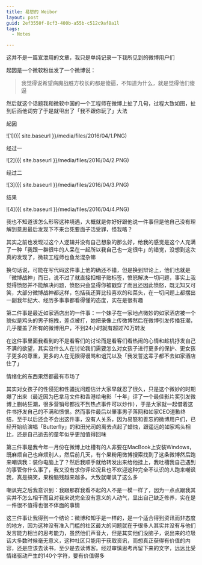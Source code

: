```yaml
---
title: 易怒的 Weibor
layout: post
guid: 2ef3550f-8cf3-400b-a55b-c512c9af8a1l
tags:
  - Notes

---
```


这并不是一篇宣泄用的文章，我只是单纯记录一下我所见到的微博用户们

起因是一个微软粉丝发了一个微博说：

> 我觉得说希望病魔战胜方校长的都是傻逼，不知道为什么，就是觉得他们傻逼

然后就这个话题我和微软中国的一个工程师在微博上扯了几句，过程大致如图，扯到后面他词穷了于是就甩出了「我不跟你玩了」大法

起因

![1]({{ site.baseurl }}/media/files/2016/04/1.PNG)

经过一

![2]({{ site.baseurl }}/media/files/2016/04/2.PNG)

经过二

![3]({{ site.baseurl }}/media/files/2016/04/3.PNG)

结果

![4]({{ site.baseurl }}/media/files/2016/04/4.PNG)

我也不知道该怎么形容这种境遇，大概就是你好好跟他说一件事但是他自己没有理解到意思最后发现下不来台死要面子活受罪，怪我咯？

其实之前也发现过这个人逻辑并没有自己想象的那么好，给我的感觉是这个人充满了一种「我跟一群很牛的人呆在一起所以我自己也一定很牛」的错觉，没想到这次真的发现了，微软工程师也鱼龙混杂嘛

换句话说，可能在写代码这件事上他的确还不错，但是换到辩论上，他们也就是「微博战神」而已，说不过了就直接扣帽子贴标签，愤怒解决一切问题，事实上我觉得愤怒并不能解决问题，愤怒只会显得你被戳穿了而且还因此愤怒，既无知又可笑，大部分微博战神都这样，包括我还算比较喜欢的和菜头，在一切问题上都摆出一副我年纪大、经历多事事都看得懂的态度，实在是很有趣

第二件事是最近如家酒店出的一件事：一个妹子在一家地点微妙的如家酒店被一个貌似是鸡头的男子拖拽，差点被打，她把录像上传微博然后在微博引发传播狂潮，几乎覆盖了所有的微博用户，不到24小时就有超过70万转发

在这件事里面我看到的不是看客们的讨论而是看客们看热闹的心情和趁机抒发自己不满的欲望，其实没什么人在讨论我们需要怎么对女孩子进行更多的保护、更女孩子更多的尊重，更多的人在无限得谩骂和诅咒以及「我发誓这辈子都不去如家酒店住了」

情绪化的东西果然都最有市场了

其实对女孩子的性侵犯和性骚扰问题估计大家早就忍了很久，只是这个微妙的时期爆了出来（最近因为巴拿马文件和香港给电影「十年」评了一个最佳影片奖引发微博上删帖狂潮，很多营销号都找不到热点事件可以炒作），于是大家就一起借着这件书抒发自己的不满和愤恨。然而事件最后以肇事男子落网和如家CEO道歉终结，至于以后还会不会出这件事，没有人关系，因为易怒和善忘的微博用户们，已经开始给演唱「Butterfly」的和田光司的离去点起了蜡烛，跟遥远的如家鸡头相比，还是自己逝去的童年似乎更加值得回味

第三件事是我今年一月份在微博上吐槽有的人非要在MacBook上安装Windows，既麻烦自己也麻烦别人，然后前几天，有个果粉用微博搜索找到了这条微博然后跑来嘲讽我：装你电脑上了？然后我顺手就给转发出来给他挂上，我吐槽我自己遇到的事管你什么事了，我又没有求你评论况且也不欢迎这种完全不认识的人跑来嘲讽我，真是搞笑，果粉脑残越来越多。大致就嘲讽了这么多

嘲讽完之后我意识到：我跟那群我看不起的人不是一模一样了，因为一点点跟我其实并不怎么相干而且对我来说完全没有意义的人动气，显出自己缺乏修养，实在是一件很不值得也很不体面的事情

这三件事让我得到一个结论：微博和知乎是一样的，是一个适合得到资讯而非态度的地方，因为这种没有准入门槛的社区最大的问题就在于很多人其实并没有与他们发言能力相当的思考能力，虽然他们声音大，但是其实他们没脑子，说出来的垃圾话大多数时候毫无意义，这种社区只能用于获取资讯，而想真正获得有价值的内容，还是应该去读书，至少是去读博客。经过审慎思考再留下来的文字，远远比受情绪驱动产生的140个字符，要有价值得多
